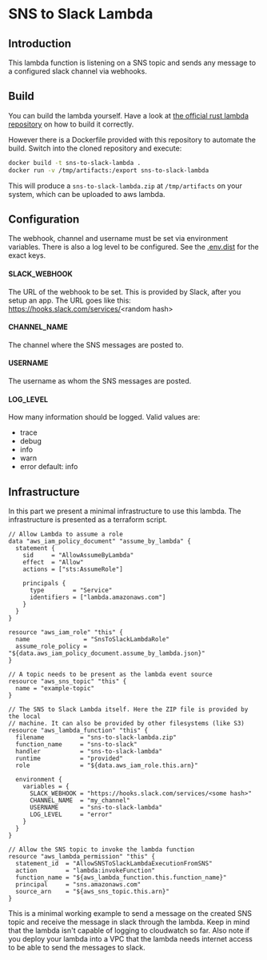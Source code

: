 # SNS to Slack Lambda

## Introduction
This lambda function is listening on a SNS topic and sends any message to a
configured slack channel via webhooks.

## Build
You can build the lambda yourself. Have a look at [the official rust
lambda repository](https://github.com/awslabs/aws-lambda-rust-runtime) on how
to build it correctly.

However there is a Dockerfile provided with this repository to automate the
build. Switch into the cloned repository and execute:

```sh
docker build -t sns-to-slack-lambda .
docker run -v /tmp/artifacts:/export sns-to-slack-lambda
```

This will produce a `sns-to-slack-lambda.zip` at `/tmp/artifacts` on your
system, which can be uploaded to aws lambda.

## Configuration
The webhook, channel and username must be set via environment
variables. There is also a log level to be configured. See the
[.env.dist](https://github.com/demvsystems/sns-to-slack-lambda/blob/master/.env.dist)
for the exact keys.

#### SLACK_WEBHOOK
The URL of the webhook to be set. This is provided by Slack, after you setup an
app. The URL goes like this: https://hooks.slack.com/services/<random hash\>

#### CHANNEL_NAME
The channel where the SNS messages are posted to.

#### USERNAME
The username as whom the SNS messages are posted.

#### LOG_LEVEL
How many information should be logged. Valid values are:
- trace
- debug
- info
- warn
- error
default: info

## Infrastructure
In this part we present a minimal infrastructure to use this lambda. The
infrastructure is presented as a terraform script.
```hcl
// Allow Lambda to assume a role
data "aws_iam_policy_document" "assume_by_lambda" {
  statement {
    sid     = "AllowAssumeByLambda"
    effect  = "Allow"
    actions = ["sts:AssumeRole"]

    principals {
      type        = "Service"
      identifiers = ["lambda.amazonaws.com"]
    }
  }
}

resource "aws_iam_role" "this" {
  name               = "SnsToSlackLambdaRole"
  assume_role_policy = "${data.aws_iam_policy_document.assume_by_lambda.json}"
}

// A topic needs to be present as the lambda event source
resource "aws_sns_topic" "this" {
  name = "example-topic"
}

// The SNS to Slack Lambda itself. Here the ZIP file is provided by the local
// machine. It can also be provided by other filesystems (like S3)
resource "aws_lambda_function" "this" {
  filename          = "sns-to-slack-lambda.zip"
  function_name     = "sns-to-slack"
  handler           = "sns-to-slack-lambda"
  runtime           = "provided"
  role              = "${data.aws_iam_role.this.arn}"

  environment {
    variables = {
      SLACK_WEBHOOK = "https://hooks.slack.com/services/<some hash>"
      CHANNEL_NAME  = "my_channel"
      USERNAME      = "sns-to-slack-lambda"
      LOG_LEVEL     = "error"
    }
  }
}

// Allow the SNS topic to invoke the lambda function
resource "aws_lambda_permission" "this" {
  statement_id  = "AllowSNSToSlackLambdaExecutionFromSNS"
  action        = "lambda:invokeFunction"
  function_name = "${aws_lambda_function.this.function_name}"
  principal     = "sns.amazonaws.com"
  source_arn    = "${aws_sns_topic.this.arn}"
}
```

This is a minimal working example to send a message on the created SNS topic
and receive the message in slack through the lambda. Keep in mind that the
lambda isn't capable of logging to cloudwatch so far. Also note if you deploy
your lambda into a VPC that the lambda needs internet access to be able to send
the messages to slack.
